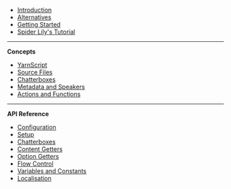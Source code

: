 -   [Introduction](README)
-   [Alternatives](Alternatives)
-   [Getting Started](getting-started)
-   [Spider Lily's Tutorial](https://spiderlilystudios.medium.com/clickable-choices-in-gms2-using-chatterbox-and-scribble-0ed81dfe16a5)

---

**Concepts**

-   [YarnScript](concept-yarn-script)
-   [Source Files](concept-source-files)
-   [Chatterboxes](concept-chatterboxes)
-   [Metadata and Speakers](concept-metadata-and-speakers)
-   [Actions and Functions](concept-actions-functions)

---

**API Reference**

-   [Configuration](reference-configuration)
-   [Setup](reference-setup)
-   [Chatterboxes](reference-chatterboxes)
-   [Content Getters](reference-content-getters)
-   [Option Getters](reference-option-getters)
-   [Flow Control](reference-flow)
-   [Variables and Constants](reference-variables)
-   [Localisation](reference-localisation)
